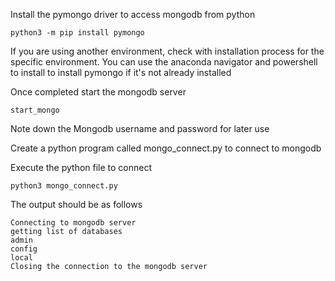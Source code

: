 Install the pymongo driver to access mongodb from python
```
python3 -m pip install pymongo
```

If you are using another environment, check with installation process for the specific environment. You can use the anaconda navigator and powershell to install to install pymongo if it's not already installed

Once completed start the mongodb server
```
start_mongo
```

Note down the Mongodb username and password for later use

Create a python program called mongo_connect.py to connect to mongodb

Execute the python file to connect
```
python3 mongo_connect.py
```

The output should be as follows
```
Connecting to mongodb server
getting list of databases
admin
config
local
Closing the connection to the mongodb server
```



